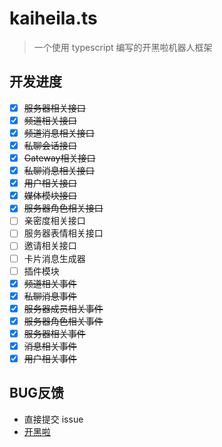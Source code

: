 # kaiheila.ts
> 一个使用 typescript 编写的开黑啦机器人框架

## 开发进度
- [x] ~~服务器相关接口~~
- [x] ~~频道相关接口~~
- [x] ~~频道消息相关接口~~
- [x] ~~私聊会话接口~~
- [x] ~~Gateway相关接口~~
- [x] ~~私聊消息相关接口~~
- [x] ~~用户相关接口~~
- [x] ~~媒体模块接口~~
- [x] ~~服务器角色相关接口~~
- [ ] 亲密度相关接口
- [ ] 服务器表情相关接口
- [ ] 邀请相关接口
- [ ] 卡片消息生成器
- [ ] 插件模块
- [x] ~~频道相关事件~~
- [x] ~~私聊消息事件~~
- [x] ~~服务器成员相关事件~~
- [x] ~~服务器角色相关事件~~
- [x] ~~服务器相关事件~~
- [x] ~~消息相关事件~~
- [x] ~~用户相关事件~~

## BUG反馈
- 直接提交 issue
- [开黑啦](https://kaihei.co/61zvJF)